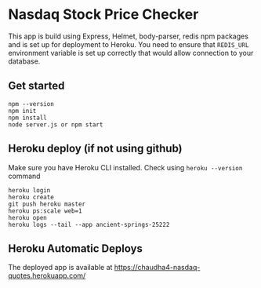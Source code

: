 # Nasdaq Stock Price Checker
This app is build using Express, Helmet, body-parser, redis npm packages and is set up for deployment to Heroku. You need to ensure that `REDIS_URL` environment variable is set up correctly that would allow connection to your database.

## Get started
```
npm --version
npm init
npm install
node server.js or npm start
```

## Heroku deploy (if not using github)
Make sure you have Heroku CLI installed. Check using `heroku --version` command

```
heroku login
heroku create
git push heroku master
heroku ps:scale web=1
heroku open
heroku logs --tail --app ancient-springs-25222
```

## Heroku Automatic Deploys
The deployed app is available at https://chaudha4-nasdaq-quotes.herokuapp.com/



